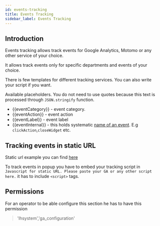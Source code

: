 ```yaml
---
id: events-tracking
title: Events Tracking
sidebar_label: Events Tracking
---
```


## Introduction

Events tracking allows track events for Google Analytics, Motomo or any other service of your choice.

It allows track events only for specific departments and events of your choice.

There is few templates for different tracking services. You can also write your script if you want.

Available placeholders. You do not need to use quotes because this text is processed through `JSON.stringify` function.
 
 * {{eventCategory}} - event category.
 * {{eventAction}} - event action
 * {{eventLabel}} - event label
 * {{eventInternal}} - this holds systematic [name of an event](../javascript-arguments.md). E.g `clickAction`,`closeWidget` etc.

## Tracking events in static URL

Static url example you can find [here](javascript-arguments.md#static-url-generation)

To track events in popup you have to embed your tracking script in `Javascript for static URL. Please paste your GA or any other script here.` it has to include `<script>` tags.

## Permissions

For an operator to be able configure this section he has to have this permission

> 'lhsystem','ga_configuration'